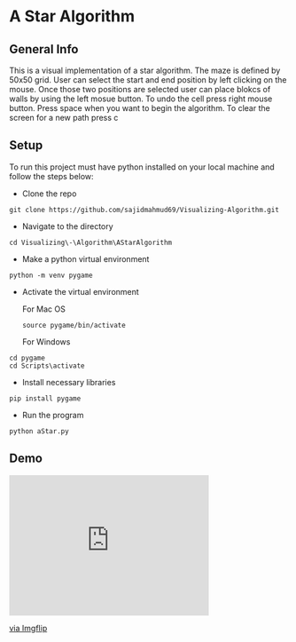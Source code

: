 # A Star Algorithm

## General Info
This is a visual implementation of a star algorithm. The maze is defined by 50x50 grid. 
User can select the start and end position by left clicking on the mouse. Once those two positions
are selected user can place blokcs of walls by using the left mosue button.
To undo the cell press right mouse button. Press space when you want to begin the algorithm.
To clear the screen for a new path press c

## Setup
To run this project must have python installed on your local machine and follow the steps below:
* Clone the repo
```
git clone https://github.com/sajidmahmud69/Visualizing-Algorithm.git
```
* Navigate to the directory
```
cd Visualizing\-\Algorithm\AStarAlgorithm
```
* Make a python virtual environment 
```
python -m venv pygame
```
* Activate the virtual environment
  
  For Mac OS
  ```
  source pygame/bin/activate
  ```
  For Windows 
 ```
 cd pygame
 cd Scripts\activate
 ```
* Install necessary libraries
```
pip install pygame
```
* Run the program
```
python aStar.py
```
## Demo
<div style="width:360px;max-width:100%;"><div style="height:0;padding-bottom:70.28%;position:relative;"><iframe width="360" height="253" style="position:absolute;top:0;left:0;width:100%;height:100%;" frameBorder="0" src="https://imgflip.com/embed/529zqr"></iframe></div><p><a href="https://imgflip.com/gif/529zqr">via Imgflip</a></p></div>
